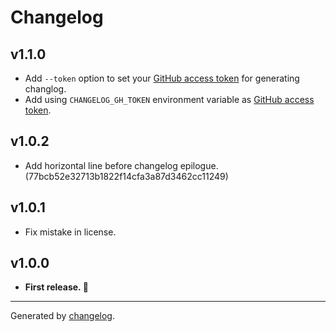 # Changelog

## v1.1.0
- Add `--token` option to set your [GitHub access token](https://github.com/settings/tokens) for generating changlog.
- Add using `CHANGELOG_GH_TOKEN` environment variable as [GitHub access token](https://github.com/settings/tokens).

## v1.0.2
- Add horizontal line before changelog epilogue. (77bcb52e32713b1822f14cfa3a87d3462cc11249)

## v1.0.1
- Fix mistake in license.

## v1.0.0
- **First release. 🎉**

---

Generated by [changelog](https://github.com/gluons/changelog).
